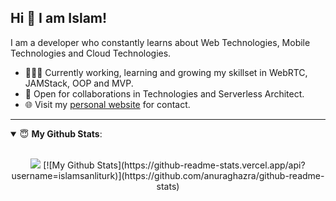 
## Hi 👋 I am Islam! 
I am a developer who constantly learns about Web Technologies, Mobile Technologies and Cloud Technologies. 

- 👨🏽‍💻 Currently working, learning and growing my skillset in WebRTC, JAMStack, OOP and MVP.
- 🤝 Open for collaborations in Technologies and Serverless Architect.
- 🌐 Visit my [personal website](https://islamsanliturk.com) for contact.

---

<details open>
 <summary> 😇 <b>My Github Stats</b>: </summary>
<br>
<p align = "center">
  <img src = "https://github-readme-stats.vercel.app/api?username=islamsanliturk&show_icons=true&theme=tokyonight&line_height=27">
[![My Github Stats](https://github-readme-stats.vercel.app/api?username=islamsanliturk)](https://github.com/anuraghazra/github-readme-stats)
</p>

</details>

